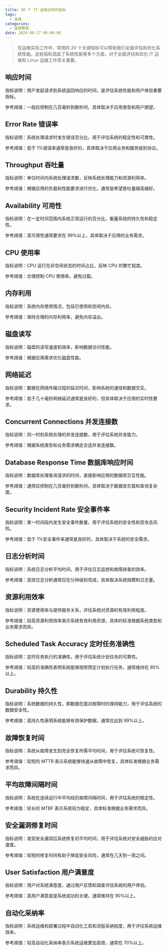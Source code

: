 ```yaml
---
title: 20 个 IT 运维必知的指标
tags:
  - 运维
categories:
  - 运维教程
date: 2024-09-27 00:00:00
---
```


> 在运维实际工作中，常用的 20 个关键指标可以帮助我们全面评估和优化系统性能。这些指标涵盖了系统性能等多个方面，对于全面评估和优化 IT 运维和 Linux 运维工作至关重要。

<!-- more -->

## 响应时间

指标说明：用户发起请求到系统返回响应的时间，是评估系统性能和用户体验重要指标。

参考阈值：一般应控制在几百毫秒到数秒间，具体取决于应用类型和用户期望。

## Error Rate 错误率

指标说明：系统处理请求时发生错误百分比，用于评估系统的稳定性和可靠性。

参考阈值：低于 1%错误率通常是良好的，具体取决于应用业务和服务级别协议。

## Throughput 吞吐量

指标说明：单位时间内系统处理请求数，反映系统处理能力和资源利用率。

参考阈值：根据应用的负载和性能要求进行优化，通常是希望吞吐量越高越好。

## Availability 可用性

指标说明：在一定时间范围内系统正常运行的百分比，衡量系统的持久性和稳定性。

参考阈值：高可用性通常要求在 99%以上，具体取决于应用的业务需求。

## CPU 使用率

指标说明：CPU 运行在非空闲状态的时间占比，反映 CPU 的繁忙程度。

参考阈值：合理控制 CPU 使用率，避免过载。

## 内存利用

指标说明：系统内存使用情况，包括已使用和空闲内存。

参考阈值：保持合理的内存利用率，避免内存溢出。

## 磁盘读写

指标说明：磁盘的读写速度和效率，影响数据访问性能。

参考阈值：根据应用需求优化磁盘性能。

## 网络延迟

指标说明：数据在网络传输过程的延迟时间，影响系统的通信和数据交互。

参考阈值：低于几十毫秒网络延迟通常是良好的，但具体取决于应用的实时性要求。

## Concurrent Connections 并发连接数

指标说明：同一时刻系统处理的并发连接数，用于评估系统并发能力。

参考阈值：根据系统类型和业务需求确定合适并发连接数。

## Database Response Time 数据库响应时间

指标说明：数据库处理查询请求的时间，直接影响应用的数据库交互性能。

参考阈值：通常应控制在几百毫秒到数秒间，具体取决于数据库负载和查询复杂度。

## Security Incident Rate 安全事件率

指标说明：某一时间段内发生安全事件数量，用于评估系统的安全性和受攻击风险。

参考阈值：低于 1%安全事件率通常是良好的，具体取决于系统的安全需求。

## 日志分析时间

指标说明：系统日志分析平均时间，用于评估日志监控和故障排查的效率。

参考阈值：高效日志分析通常应在分钟级别完成，具体取决系统规模和日志量。

## 资源利用效率

指标说明：资源使用率与提供服务关系，评估系统对资源的有效利用程度。

参考阈值：较高资源利用效率表示系统有效利用资源，具体的标准根据系统类型和业务需求而异。

## Scheduled Task Accuracy 定时任务准确性

指标说明：定时任务执行的准确性，用于评估系统计划任务的可靠性。

参考阈值：较高的准确性表明系统能够按照预定计划执行任务，通常维持在 95%以上。

## Durability 持久性

指标说明：系统数据的持久性，即数据在面对故障时的保持能力，用于评估系统的数据安全性。

参考阈值：高持久性表明系统能够有效保护数据，通常应达到 99%以上。

## 故障恢复时间

指标说明：系统从故障发生到完全恢复所需平均时间，用于评估系统可恢复性。

参考阈值：较短的 MTTR 表示系统能够快速从故障中恢复，具体标准根据业务需求而异。

## 平均故障间隔时间

指标说明：系统在连续运行中平均经历故障间隔时间，用于评估系统的稳定性。

参考阈值：较长的 MTBF 表示系统较为稳定，具体标准根据业务需求而异。

## 安全漏洞修复时间

指标说明：发现安全漏洞后系统修复的平均时间，用于评估系统对安全威胁的应对速度。

参考阈值：较短的修复时间有助于降低安全风险，通常在几天到一周之间。

## User Satisfaction 用户满意度

指标说明：用户对系统满意度，通过用户反馈和调查评估系统的用户体验。

参考阈值：高用户满意度是系统成功的关键，通常维持在 90%以上。

## 自动化采纳率

指标说明：系统运维和部署过程中自动化工具和流程采纳程度，用于评估系统运维效率。

参考阈值：较高自动化采纳率表示系统运维更加高效，通常在 70%以上。